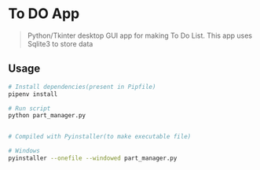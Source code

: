 # To DO App

> Python/Tkinter desktop GUI app for making To Do List. This app uses Sqlite3 to store data

## Usage

```bash
# Install dependencies(present in Pipfile)
pipenv install

# Run script
python part_manager.py


# Compiled with Pyinstaller(to make executable file)

# Windows
pyinstaller --onefile --windowed part_manager.py


```